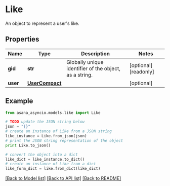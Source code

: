 # Like

An object to represent a user's like.

## Properties

Name | Type | Description | Notes
------------ | ------------- | ------------- | -------------
**gid** | **str** | Globally unique identifier of the object, as a string. | [optional] [readonly] 
**user** | [**UserCompact**](UserCompact.md) |  | [optional] 

## Example

```python
from asana_asyncio.models.like import Like

# TODO update the JSON string below
json = "{}"
# create an instance of Like from a JSON string
like_instance = Like.from_json(json)
# print the JSON string representation of the object
print Like.to_json()

# convert the object into a dict
like_dict = like_instance.to_dict()
# create an instance of Like from a dict
like_form_dict = like.from_dict(like_dict)
```
[[Back to Model list]](../README.md#documentation-for-models) [[Back to API list]](../README.md#documentation-for-api-endpoints) [[Back to README]](../README.md)


